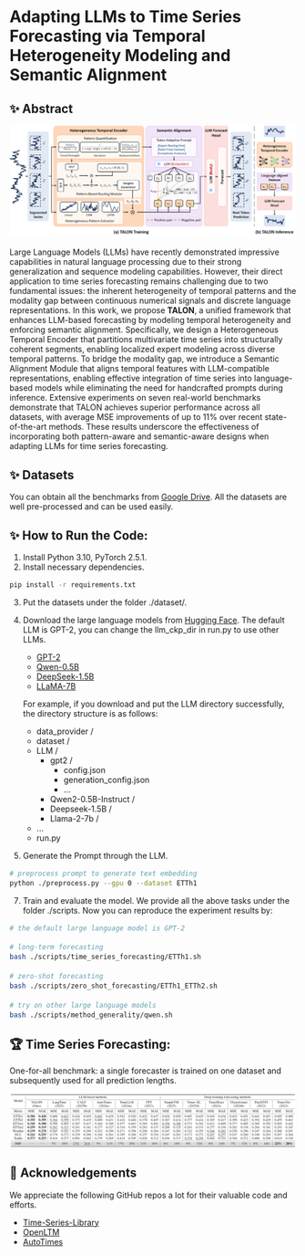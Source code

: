 # Adapting LLMs to Time Series Forecasting via Temporal Heterogeneity Modeling and Semantic Alignment

## :sparkles: Abstract
![model](fig/model.png)

Large Language Models (LLMs) have recently demonstrated impressive capabilities in natural language processing due to their strong generalization and sequence modeling capabilities.
However, their direct application to time series forecasting remains challenging due to two fundamental issues: the inherent heterogeneity of temporal patterns and the modality gap between continuous numerical signals and discrete language representations.
In this work, we propose **TALON**, a unified framework that enhances LLM-based forecasting by modeling temporal heterogeneity and enforcing semantic alignment.
Specifically, we design a Heterogeneous Temporal Encoder that partitions multivariate time series into structurally coherent segments, enabling localized expert modeling across diverse temporal patterns.
To bridge the modality gap, we introduce a Semantic Alignment Module that aligns temporal features with LLM-compatible representations, enabling effective integration of time series into language-based models while eliminating the need for handcrafted prompts during inference.
Extensive experiments on seven real-world benchmarks demonstrate that TALON achieves superior performance across all datasets, with average MSE improvements of up to 11\% over recent state-of-the-art methods.
These results underscore the effectiveness of incorporating both pattern-aware and semantic-aware designs when adapting LLMs for time series forecasting.

## :sparkles: Datasets
You can obtain all the benchmarks from [Google Drive](https://drive.google.com/drive/folders/1LrnL3nNNOcrQX2vk2abKahdkw4NGBxbG). All the datasets are well pre-processed and can be used easily.

## :sparkles: How to Run the Code:

1. Install Python 3.10, PyTorch 2.5.1.
2. Install necessary dependencies.
```bash
pip install -r requirements.txt
```
3. Put the datasets under the folder ./dataset/.
4. Download the large language models from [Hugging Face](https://huggingface.co/). The default LLM is GPT-2, you can change the llm_ckp_dir in run.py to use other LLMs.
   - [GPT-2](https://huggingface.co/openai-community/gpt2)
   - [Qwen-0.5B](https://huggingface.co/Qwen/Qwen2.5-0.5B-Instruct)
   - [DeepSeek-1.5B](https://huggingface.co/deepseek-ai/DeepSeek-R1-Distill-Qwen-1.5B)
   - [LLaMA-7B](https://huggingface.co/meta-llama/Llama-2-7b)
   
   For example, if you download and put the LLM directory successfully, the directory structure is as follows:
   - data_provider /
   - dataset /
   - LLM /
     - gpt2 /
         - config.json
         - generation_config.json
         - ...
     - Qwen2-0.5B-Instruct /
     - Deepseek-1.5B /
     - Llama-2-7b /
    - ...
    - run.py
6. Generate the Prompt through the LLM.
```bash
# preprocess prompt to generate text embedding
python ./preprocess.py --gpu 0 --dataset ETTh1
```
7. Train and evaluate the model. We provide all the above tasks under the folder ./scripts. Now you can reproduce the experiment results by:

```bash
# the default large language model is GPT-2

# long-term forecasting
bash ./scripts/time_series_forecasting/ETTh1.sh

# zero-shot forecasting
bash ./scripts/zero_shot_forecasting/ETTh1_ETTh2.sh

# try on other large language models
bash ./scripts/method_generality/qwen.sh
```

## :trophy: Time Series Forecasting:
One-for-all benchmark: a single forecaster is trained on one dataset and subsequently used for all prediction lengths.

![Result](fig/Time_Series_Forecasting.png)


## :sparkling_heart: Acknowledgements

We appreciate the following GitHub repos a lot for their valuable code and efforts.

- [Time-Series-Library](https://github.com/thuml/Time-Series-Library)
- [OpenLTM](https://github.com/thuml/OpenLTM)
- [AutoTimes](https://github.com/thuml/AutoTimes)

